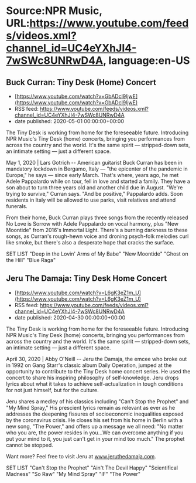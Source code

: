 # Source:NPR Music, URL:https://www.youtube.com/feeds/videos.xml?channel_id=UC4eYXhJI4-7wSWc8UNRwD4A, language:en-US

## Buck Curran: Tiny Desk (Home) Concert
 - [https://www.youtube.com/watch?v=GbADcl9ljwE](https://www.youtube.com/watch?v=GbADcl9ljwE)
 - RSS feed: https://www.youtube.com/feeds/videos.xml?channel_id=UC4eYXhJI4-7wSWc8UNRwD4A
 - date published: 2020-05-01 00:00:00+00:00

The Tiny Desk is working from home for the foreseeable future. Introducing NPR Music's Tiny Desk (home) concerts, bringing you performances from across the country and the world. It's the same spirit — stripped-down sets, an intimate setting — just a different space.

May 1, 2020 | Lars Gotrich -- American guitarist Buck Curran has been in mandatory lockdown in Bergamo, Italy — "the epicenter of the pandemic in Europe," he says — since early March. That's where, years ago, he met Adele Pappalardo while on tour, fell in love and started a family. They have a son about to turn three years old and another child due in August. "We're trying to survive," Curran says. "And be positive," Pappalardo adds. Soon residents in Italy will be allowed to use parks, visit relatives and attend funerals.

From their home, Buck Curran plays three songs from the recently released No Love is Sorrow with Adele Pappalardo on vocal harmony, plus "New Moontide" from 2016's Immortal Light. There's a burning darkness to these songs, as Curran's rough-hewn voice and droning psych-folk melodies curl like smoke, but there's also a desperate hope that cracks the surface.

SET LIST
"Deep in the Lovin' Arms of My Babe"
"New Moontide"
"Ghost on the Hill"
"Blue Raga"

## Jeru The Damaja: Tiny Desk Home Concert
 - [https://www.youtube.com/watch?v=L6gK3eZ1m_U](https://www.youtube.com/watch?v=L6gK3eZ1m_U)
 - RSS feed: https://www.youtube.com/feeds/videos.xml?channel_id=UC4eYXhJI4-7wSWc8UNRwD4A
 - date published: 2020-04-30 00:00:00+00:00

The Tiny Desk is working from home for the foreseeable future. Introducing NPR Music's Tiny Desk (home) concerts, bringing you performances from across the country and the world. It's the same spirit — stripped-down sets, an intimate setting — just a different space.

April 30, 2020 | Abby O'Neill -- Jeru the Damaja, the emcee who broke out in 1992 on Gang Starr's classic album Daily Operation, jumped at the opportunity to contribute to the Tiny Desk home concert series. He used the concert to share his inspiring philosophy of self-knowledge. Jeru drops lyrics about what it takes to achieve self-actualization in tough conditions for not just himself, but for the culture.

Jeru shares a medley of his classics including "Can't Stop the Prophet" and "My Mind Spray," His prescient lyrics remain as relevant as ever as he addresses the deepening fissures of socioeconomic inequalities exposed by the coronavirus crisis. He closes his set from his home in Berlin with a new song, "The Power," and offers up a message we all need: "No matter who you are, the power resides in you...We can overcome anything if you put your mind to it, you just can't get in your mind too much." The prophet cannot be stopped.

Want more? Feel free to visit Jeru at www.jeruthedamaja.com.

SET LIST
"Can't Stop the Prophet"
"Ain't The Devil Happy"
"Scientifical Madness"
"So Raw"
"My Mind Spray"
"IF"
"The Power"

